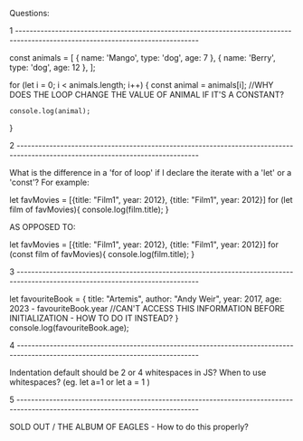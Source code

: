 Questions:

1 --------------------------------------------------------------------------------------------------------------------------------

const animals = [
    { name: 'Mango', type: 'dog', age: 7 },
    { name: 'Berry', type: 'dog', age: 12 },
];
  
for (let i = 0; i < animals.length; i++) {
    const animal = animals[i];                      //WHY DOES THE LOOP CHANGE THE VALUE OF ANIMAL IF IT'S A CONSTANT?
    
    console.log(animal);
}

2 --------------------------------------------------------------------------------------------------------------------------------

What is the difference in a 'for of loop' if I declare the iterate with a 'let' or a 'const'? For example:

let favMovies = [{title: "Film1", year: 2012}, {title: "Film1", year: 2012}]
for (let film of favMovies){
    console.log(film.title);
}

AS OPPOSED TO:

let favMovies = [{title: "Film1", year: 2012}, {title: "Film1", year: 2012}]
for (const film of favMovies){
    console.log(film.title);
}

3 --------------------------------------------------------------------------------------------------------------------------------

let favouriteBook = {
    title: "Artemis",
    author: "Andy Weir",
    year: 2017,
    age: 2023 - favouriteBook.year                  //CAN'T ACCESS THIS INFORMATION BEFORE INITIALIZATION - HOW TO DO IT INSTEAD?
}
console.log(favouriteBook.age);

4 --------------------------------------------------------------------------------------------------------------------------------

Indentation default should be 2 or 4 whitespaces in JS?
When to use whitespaces? (eg. let a=1 or let a = 1 )

5 --------------------------------------------------------------------------------------------------------------------------------

SOLD OUT / THE ALBUM OF EAGLES - How to do this properly?